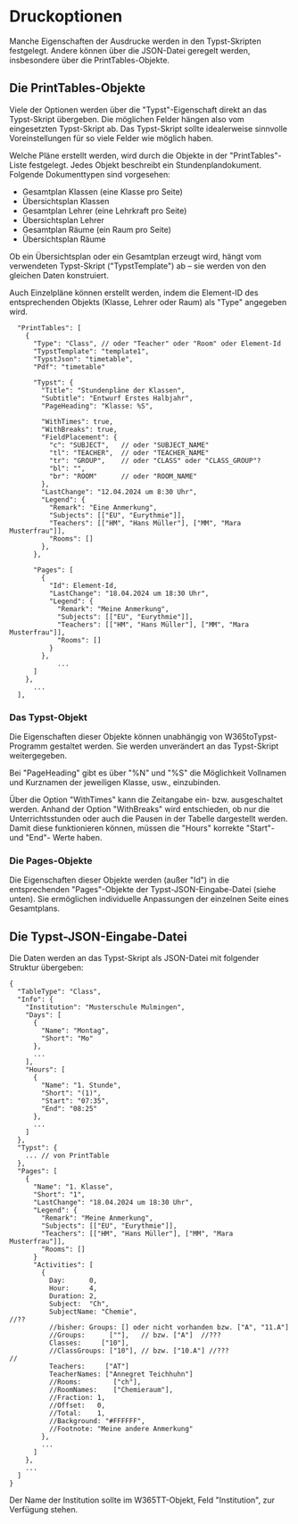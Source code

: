 # Druckoptionen

Manche Eigenschaften der Ausdrucke werden in den Typst-Skripten festgelegt. Andere können über die JSON-Datei geregelt werden, insbesondere über die PrintTables-Objekte.

## Die PrintTables-Objekte

Viele der Optionen werden über die "Typst"-Eigenschaft direkt an das Typst-Skript übergeben. Die möglichen Felder hängen also vom eingesetzten Typst-Skript ab. Das Typst-Skript sollte idealerweise sinnvolle Voreinstellungen für so viele Felder wie möglich haben.

Welche Pläne erstellt werden, wird durch die Objekte in der "PrintTables"-Liste festgelegt. Jedes Objekt beschreibt ein Stundenplandokument. Folgende Dokumenttypen sind vorgesehen:

 - Gesamtplan Klassen (eine Klasse pro Seite)
 - Übersichtsplan Klassen
 - Gesamtplan Lehrer (eine Lehrkraft pro Seite)
 - Übersichtsplan Lehrer
 - Gesamtplan Räume (ein Raum pro Seite)
 - Übersichtsplan Räume

Ob ein Übersichtsplan oder ein Gesamtplan erzeugt wird, hängt vom verwendeten Typst-Skript ("TypstTemplate") ab – sie werden von den gleichen Daten konstruiert.

Auch Einzelpläne können erstellt werden, indem die Element-ID des entsprechenden Objekts (Klasse, Lehrer oder Raum) als "Type" angegeben wird.

```
  "PrintTables": [
    {
      "Type": "Class", // oder "Teacher" oder "Room" oder Element-Id
      "TypstTemplate": "template1",
      "TypstJson": "timetable",
      "Pdf": "timetable"

      "Typst": {
        "Title": "Stundenpläne der Klassen",
        "Subtitle": "Entwurf Erstes Halbjahr",
        "PageHeading": "Klasse: %S",

        "WithTimes": true,
        "WithBreaks": true,
        "FieldPlacement": {
          "c": "SUBJECT",   // oder "SUBJECT_NAME"
          "tl": "TEACHER",  // oder "TEACHER_NAME"
          "tr": "GROUP",    // oder "CLASS" oder "CLASS_GROUP"?
          "bl": "",
          "br": "ROOM"      // oder "ROOM_NAME"
        },
        "LastChange": "12.04.2024 um 8:30 Uhr",
        "Legend": {
          "Remark": "Eine Anmerkung",
          "Subjects": [["EU", "Eurythmie"]],
          "Teachers": [["HM", "Hans Müller"], ["MM", "Mara Musterfrau"]],
          "Rooms": []
        },
      },

      "Pages": [
        {
          "Id": Element-Id,
          "LastChange": "18.04.2024 um 18:30 Uhr",
          "Legend": {
            "Remark": "Meine Anmerkung",
            "Subjects": [["EU", "Eurythmie"]],
            "Teachers": [["HM", "Hans Müller"], ["MM", "Mara Musterfrau"]],
            "Rooms": []
          }
        },
            ...
      ]
    },
      ...
  ],
```

### Das Typst-Objekt

Die Eigenschaften dieser Objekte können unabhängig von W365toTypst-Programm gestaltet werden. Sie werden unverändert an das Typst-Skript weitergegeben.

Bei "PageHeading" gibt es über "%N" und "%S" die Möglichkeit Vollnamen und Kurznamen der jeweiligen Klasse, usw., einzubinden.

Über die Option "WithTimes" kann die Zeitangabe ein- bzw. ausgeschaltet werden. Anhand der Option "WithBreaks" wird entschieden, ob nur die Unterrichtsstunden oder auch die Pausen in der Tabelle dargestellt werden. Damit diese funktionieren können, müssen die "Hours" korrekte "Start"- und "End"- Werte haben.

### Die Pages-Objekte

Die Eigenschaften dieser Objekte werden (außer "Id") in die entsprechenden "Pages"-Objekte der Typst-JSON-Eingabe-Datei (siehe unten). Sie ermöglichen individuelle Anpassungen der einzelnen Seite eines Gesamtplans.

## Die Typst-JSON-Eingabe-Datei

Die Daten werden an das Typst-Skript als JSON-Datei mit folgender Struktur übergeben:

```
{
  "TableType": "Class",
  "Info": {
    "Institution": "Musterschule Mulmingen",
    "Days": [
      {
        "Name": "Montag",
        "Short": "Mo"
      },
      ...
    ],
    "Hours": [
      {
        "Name": "1. Stunde",
        "Short": "(1)",
        "Start": "07:35",
        "End": "08:25"
      },
      ...
    ]
  },
  "Typst": {
    ... // von PrintTable
  },
  "Pages": [
    {
      "Name": "1. Klasse",
      "Short": "1",
      "LastChange": "18.04.2024 um 18:30 Uhr",
      "Legend": {
        "Remark": "Meine Anmerkung",
        "Subjects": [["EU", "Eurythmie"]],
        "Teachers": [["HM", "Hans Müller"], ["MM", "Mara Musterfrau"]],
        "Rooms": []
      }
      "Activities": [
        {
          Day:      0,
          Hour:     4,
          Duration: 2,
          Subject:  "Ch",
          SubjectName: "Chemie",
//??
          //bisher: Groups: [] oder nicht vorhanden bzw. ["A", "11.A"]
          //Groups:      [""],   // bzw. ["A"]  //???
          Classes:     ["10"],
          //ClassGroups: ["10"], // bzw. ["10.A"] //???
//
          Teachers:     ["AT"]
          TeacherNames: ["Annegret Teichhuhn"]
          //Rooms:        ["ch"],
          //RoomNames:    ["Chemieraum"],
          //Fraction: 1,
          //Offset:   0,
          //Total:    1,
          //Background: "#FFFFFF",
          //Footnote: "Meine andere Anmerkung"
        },
        ...
      ]
    },
    ...
  ]
}
```

Der Name der Institution sollte im W365TT-Objekt, Feld "Institution", zur Verfügung stehen.
